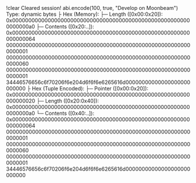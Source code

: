 <div id="termynal" data-termynal>
	<span data-ty="input" data-ty-prompt="➜"> !clear</span>
	<span data-ty>Cleared session!</span>
	<span data-ty="input" data-ty-prompt="➜"> abi.encode(100, true, "Develop on Moonbeam")</span>
	<span data-ty>Type: dynamic bytes</span>
	<span data-ty>├ Hex (Memory):</span>
	<span data-ty>├─ Length ([0x00:0x20]): 0x00000000000000000000000000000000000000000000000000000000000000a0</span>
	<span data-ty>├─ Contents ([0x20:..]): 0x0000000000000000000000000000000000000000000000000000000000000064</span>
	<span data-ty>0000000000000000000000000000000000000000000000000000000000000001</span>
	<span data-ty>0000000000000000000000000000000000000000000000000000000000000060</span>
	<span data-ty>0000000000000000000000000000000000000000000000000000000000000001</span>
	<span data-ty>34446576656c6f70206f6e204d6f6f6e6265616d00000000000000000000000000</span>
	<span data-ty>├ Hex (Tuple Encoded):</span>
	<span data-ty>├─ Pointer ([0x00:0x20]): 0x0000000000000000000000000000000000000000000000000000000000000020</span>
	<span data-ty>├─ Length ([0x20:0x40]): 0x00000000000000000000000000000000000000000000000000000000000000a0</span>
	<span data-ty>└─ Contents ([0x40:..]): 0x0000000000000000000000000000000000000000000000000000000000000064</span>
	<span data-ty>0000000000000000000000000000000000000000000000000000000000000001</span>
	<span data-ty>0000000000000000000000000000000000000000000000000000000000000060</span>
	<span data-ty>0000000000000000000000000000000000000000000000000000000000000001</span>
	<span data-ty>34446576656c6f70206f6e204d6f6f6e6265616d00000000000000000000000000</span>
	<span data-ty="input" data-ty-prompt="➜"></span>
</div>
